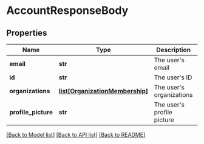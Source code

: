 # AccountResponseBody


## Properties
Name | Type | Description | Notes
------------ | ------------- | ------------- | -------------
**email** | **str** | The user&#39;s email | 
**id** | **str** | The user&#39;s ID | 
**organizations** | [**list[OrganizationMembership]**](OrganizationMembership.md) | The user&#39;s organizations | 
**profile_picture** | **str** | The user&#39;s profile picture | [optional] 

[[Back to Model list]](../README.md#documentation-for-models) [[Back to API list]](../README.md#documentation-for-api-endpoints) [[Back to README]](../README.md)


